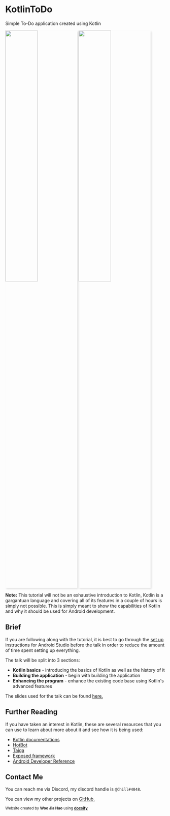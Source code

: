 # KotlinToDo
Simple To-Do application created using Kotlin

<div>
    <img src="preview_1.jpg" style="width: 45%; box-shadow: #dedede 3px 3px 5px;">
    <img src="preview_2.jpg" style="width: 45%; box-shadow: #dedede 3px 3px 5px;">
</div>

**Note:** This tutorial will not be an exhaustive introduction to Kotlin, Kotlin is a gargantuan 
language and covering all of its features in a couple of hours is simply not possible. This is 
simply meant to show the capabilities of Kotlin and why it should be used for Android development. 

## Brief
If you are following along with the tutorial, it is best to go through the [set up](setup.md) 
instructions for Android Studio before the talk in order to reduce the amount of time spent setting 
up everything.

The talk will be split into 3 sections:

* **Kotlin basics** - introducing the basics of Kotlin as well as the history of it
* **Building the application** - begin with building the application
* **Enhancing the program** - enhance the existing code base using Kotlin's advanced features

The slides used for the talk can be found [here.](https://github.com/woojiahao/KotlinToDo/blob/master/docs/Slides.pptx)

## Further Reading
If you have taken an interest in Kotlin, these are several resources that you can use to learn 
about more about it and see how it is being used:

* [Kotlin documentations](https://kotlinlang.org/docs/reference/)
* [HotBot](https://gitlab.com/Aberrantfox/hotbot)
* [Taiga](https://github.com/woojiahao/Taiga)
* [Exposed framework](https://github.com/JetBrains/Exposed)
* [Android Developer Reference](https://developer.android.com/)

## Contact Me
You can reach me via Discord, my discord handle is `@Chill#4048`.

You can view my other projects on [GitHub.](https://github.com/woojiahao)

<p><small>Website created by <strong>Woo Jia Hao</strong> using <a href="https://docsify.js.org/#/"><strong>docsify</strong></a></small></p>
